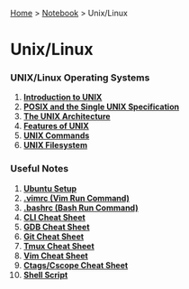 <a href="../../">Home</a> > <a href="../notebook">Notebook</a> > Unix/Linux

# Unix/Linux



### UNIX/Linux Operating Systems

1. **<a href="./introduction-to-unix">Introduction to UNIX</a>**
1. **<a href="./posix-and-the-single-unix-specification">POSIX and the Single UNIX Specification</a>**
1. **<a href="./the-unix-architecture">The UNIX Architecture</a>**
1. **<a href="./features-of-unix">Features of UNIX</a>**
1. **<a href="./unix-commands">UNIX Commands</a>**
1. **<a href="./unix-filesystem">UNIX Filesystem</a>**



### Useful Notes

1. **<a href="./ubuntu-setup">Ubuntu Setup</a>**
2. **<a href="./vimrc">.vimrc (Vim Run Command)</a>**
3. **<a href="./bashrc">.bashrc (Bash Run Command)</a>**
4. **<a href="./cli-cheat-sheet">CLI Cheat Sheet</a>**
5. **<a href="./gdb-cheat-sheet">GDB Cheat Sheet</a>**
6. **<a href="./git-cheat-sheet">Git Cheat Sheet</a>**
7. **<a href="./tmux-cheat-sheet">Tmux Cheat Sheet</a>**
8. **<a href="./vim-cheat-sheet">Vim Cheat Sheet</a>**
9. **<a href="./ctags-cscope-cheat-sheet">Ctags/Cscope Cheat Sheet</a>**
10. **<a href="./shell-script">Shell Script</a>**
